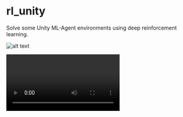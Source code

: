 # rl_unity
Solve some Unity ML-Agent environments using deep reinforcement learning.


![alt text](https://user-images.githubusercontent.com/49927412/103162134-405bd900-47a1-11eb-8d0c-0f804a90a264.png)


![](https://user-images.githubusercontent.com/49927412/103163140-dba77b00-47ae-11eb-949d-1d4d377c0f8a.mp4)

